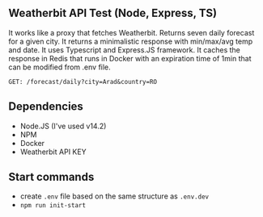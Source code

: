 ## Weatherbit API Test (Node, Express, TS)
It works like a proxy that fetches Weatherbit. Returns seven daily forecast for a given city. 
It returns a minimalistic response with min/max/avg temp and date.
It uses Typescript and Express.JS framework.
It caches the response in Redis that runs in Docker with an expiration time of 1min that can be modified from .env file.

`GET: /forecast/daily?city=Arad&country=RO`

## Dependencies
- Node.JS (I've used v14.2)
- NPM
- Docker
- Weatherbit API KEY

## Start commands
- create `.env` file based on the same structure as `.env.dev`
- `npm run init-start`
